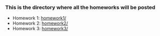 ### This is the directory where all the homeworks will be posted

 - Homework 1: [homework1/](homework1/)
 - Homework 2: [homework2/](homework2/)
 - Homework 3: [homework3/](homework3/)
